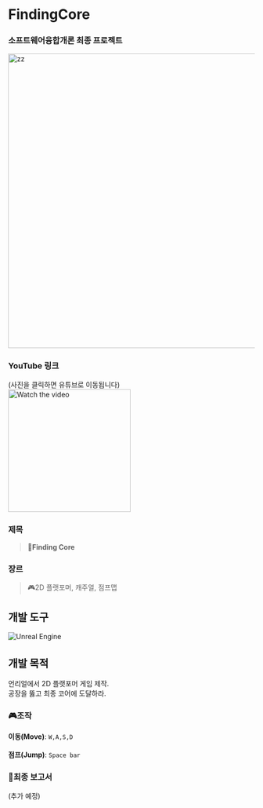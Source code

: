 # FindingCore
### 소프트웨어융합개론 최종 프로젝트
<img width="600" alt="zz" src="https://github.com/Show-Boo/FindingCore_SogaronProject/assets/127947296/0693a2d7-05d7-4b82-9bb8-8c45f311d8aa">

### YouTube 링크
(사진을 클릭하면 유튜브로 이동됩니다)  
<a href="https://youtu.be/89t_dkjJQUQ">
    <img src="https://img.youtube.com/vi/89t_dkjJQUQ/maxresdefault.jpg" width="250" alt="Watch the video">
</a>

### 제목
> 🦊**Finding Core**

### 장르
> 🎮2D 플랫포머, 캐주얼, 점프맵

## 개발 도구
![Unreal Engine](https://img.shields.io/badge/unrealengine-%23313131.svg?style=for-the-badge&logo=unrealengine&logoColor=white)

## 개발 목적
언리얼에서 2D 플랫포머 게임 제작.  
공장을 뚫고 최종 코어에 도달하라.  

### 🎮조작
**이동(Move)**: `W,A,S,D` <br>  
**점프(Jump)**: `Space bar`<br>  

### 📑최종 보고서
(추가 예정)

